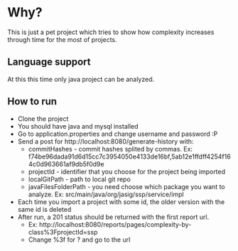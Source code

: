 # Why?

This is just a pet project which tries to show how complexity increases
through time for the most of projects. 

## Language support

At this this time only java project can be analyzed.

## How to run

* Clone the project
* You should have java and mysql installed
* Go to application.properties and change username and password :P
* Send a post for http://localhost:8080/generate-history with:
  * commitHashes - commit hashes splited by commas. Ex: f74be96dada91d6d15cc7c3954050e4133de16bf,5ab12e1ffdff4254f164c0d963661af9db5f0d9e
  * projectId - identifier that you choose for the project being imported
  * localGitPath - path to local git repo
  * javaFilesFolderPath - you need choose which package you want to analyze. Ex: src/main/java/org/jasig/ssp/service/impl
* Each time you import a project with some id, the older version with the same id is deleted  
* After run, a 201 status should be returned with the first report url.
	* Ex: http://localhost:8080/reports/pages/complexity-by-class%3FprojectId=ssp
	* Change %3f for ? and go to the url 
 
  